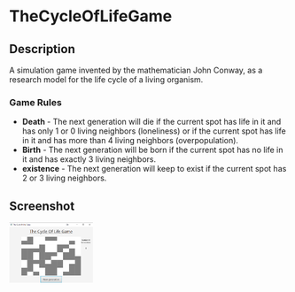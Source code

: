 # TheCycleOfLifeGame
## Description
A simulation game invented by the mathematician John Conway, as a research model for the life cycle of a living organism. 
### Game Rules
* **Death** - The next generation will die if the current spot has life in it and has only 1 or 0 living neighbors (loneliness)
or if the current spot has life in it and has more than 4 living neighbors (overpopulation).
* **Birth** - The next generation will be born if the current spot has no life in it and has exactly 3 living neighbors.
* **existence** - The next generation will keep to exist if the current spot has 2 or 3 living neighbors.
## Screenshot
<img src="gameScreenShot.png"  width="30%" height="30%"/>

